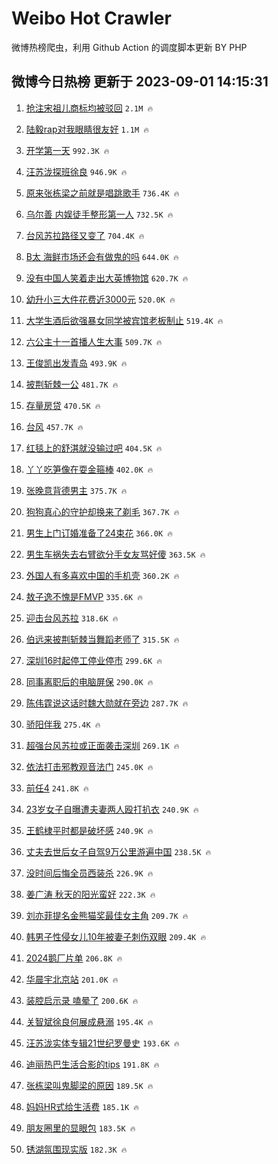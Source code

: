 # Weibo Hot Crawler 



微博热榜爬虫，利用 Github Action 的调度脚本更新 BY PHP 


## 微博今日热榜 更新于 2023-09-01 14:15:31 
1. [抢注宋祖儿商标均被驳回](https://s.weibo.com/weibo?q=%23%E6%8A%A2%E6%B3%A8%E5%AE%8B%E7%A5%96%E5%84%BF%E5%95%86%E6%A0%87%E5%9D%87%E8%A2%AB%E9%A9%B3%E5%9B%9E%23&t=31&band_rank=1&Refer=top) `2.1M 🔥` 

1. [陆毅rap对我眼睛很友好](https://s.weibo.com/weibo?q=%23%E9%99%86%E6%AF%85rap%E5%AF%B9%E6%88%91%E7%9C%BC%E7%9D%9B%E5%BE%88%E5%8F%8B%E5%A5%BD%23&t=31&band_rank=2&Refer=top) `1.1M 🔥` 

1. [开学第一天](https://s.weibo.com/weibo?q=%23%E5%BC%80%E5%AD%A6%E7%AC%AC%E4%B8%80%E5%A4%A9%23&t=31&band_rank=3&Refer=top) `992.3K 🔥` 

1. [汪苏泷探班徐良](https://s.weibo.com/weibo?q=%23%E6%B1%AA%E8%8B%8F%E6%B3%B7%E6%8E%A2%E7%8F%AD%E5%BE%90%E8%89%AF%23&t=31&band_rank=4&Refer=top) `946.9K 🔥` 

1. [原来张栋梁之前就是唱跳歌手](https://s.weibo.com/weibo?q=%23%E5%8E%9F%E6%9D%A5%E5%BC%A0%E6%A0%8B%E6%A2%81%E4%B9%8B%E5%89%8D%E5%B0%B1%E6%98%AF%E5%94%B1%E8%B7%B3%E6%AD%8C%E6%89%8B%23&t=31&band_rank=5&Refer=top) `736.4K 🔥` 

1. [乌尔善 内娱徒手整形第一人](https://s.weibo.com/weibo?q=%E4%B9%8C%E5%B0%94%E5%96%84%20%E5%86%85%E5%A8%B1%E5%BE%92%E6%89%8B%E6%95%B4%E5%BD%A2%E7%AC%AC%E4%B8%80%E4%BA%BA&t=31&band_rank=6&Refer=top) `732.5K 🔥` 

1. [台风苏拉路径又变了](https://s.weibo.com/weibo?q=%23%E5%8F%B0%E9%A3%8E%E8%8B%8F%E6%8B%89%E8%B7%AF%E5%BE%84%E5%8F%88%E5%8F%98%E4%BA%86%23&t=31&band_rank=7&Refer=top) `704.4K 🔥` 

1. [B太 海鲜市场还会有做鬼的吗](https://s.weibo.com/weibo?q=B%E5%A4%AA%20%E6%B5%B7%E9%B2%9C%E5%B8%82%E5%9C%BA%E8%BF%98%E4%BC%9A%E6%9C%89%E5%81%9A%E9%AC%BC%E7%9A%84%E5%90%97&t=31&band_rank=8&Refer=top) `644.0K 🔥` 

1. [没有中国人笑着走出大英博物馆](https://s.weibo.com/weibo?q=%23%E6%B2%A1%E6%9C%89%E4%B8%AD%E5%9B%BD%E4%BA%BA%E7%AC%91%E7%9D%80%E8%B5%B0%E5%87%BA%E5%A4%A7%E8%8B%B1%E5%8D%9A%E7%89%A9%E9%A6%86%23&t=31&band_rank=9&Refer=top) `620.7K 🔥` 

1. [幼升小三大件花费近3000元](https://s.weibo.com/weibo?q=%23%E5%B9%BC%E5%8D%87%E5%B0%8F%E4%B8%89%E5%A4%A7%E4%BB%B6%E8%8A%B1%E8%B4%B9%E8%BF%913000%E5%85%83%23&t=31&band_rank=10&Refer=top) `520.0K 🔥` 

1. [大学生酒后欲强暴女同学被宾馆老板制止](https://s.weibo.com/weibo?q=%23%E5%A4%A7%E5%AD%A6%E7%94%9F%E9%85%92%E5%90%8E%E6%AC%B2%E5%BC%BA%E6%9A%B4%E5%A5%B3%E5%90%8C%E5%AD%A6%E8%A2%AB%E5%AE%BE%E9%A6%86%E8%80%81%E6%9D%BF%E5%88%B6%E6%AD%A2%23&t=31&band_rank=11&Refer=top) `519.4K 🔥` 

1. [六公主十一首播人生大事](https://s.weibo.com/weibo?q=%23%E5%85%AD%E5%85%AC%E4%B8%BB%E5%8D%81%E4%B8%80%E9%A6%96%E6%92%AD%E4%BA%BA%E7%94%9F%E5%A4%A7%E4%BA%8B%23&t=31&band_rank=12&Refer=top) `509.7K 🔥` 

1. [王俊凯出发青岛](https://s.weibo.com/weibo?q=%23%E7%8E%8B%E4%BF%8A%E5%87%AF%E5%87%BA%E5%8F%91%E9%9D%92%E5%B2%9B%23&t=31&band_rank=13&Refer=top) `493.9K 🔥` 

1. [披荆斩棘一公](https://s.weibo.com/weibo?q=%E6%8A%AB%E8%8D%86%E6%96%A9%E6%A3%98%E4%B8%80%E5%85%AC&t=31&band_rank=14&Refer=top) `481.7K 🔥` 

1. [存量房贷](https://s.weibo.com/weibo?q=%23%E5%AD%98%E9%87%8F%E6%88%BF%E8%B4%B7%23&t=31&band_rank=15&Refer=top) `470.5K 🔥` 

1. [台风](https://s.weibo.com/weibo?q=%E5%8F%B0%E9%A3%8E&t=31&band_rank=16&Refer=top) `457.7K 🔥` 

1. [红毯上的舒淇就没输过吧](https://s.weibo.com/weibo?q=%23%E7%BA%A2%E6%AF%AF%E4%B8%8A%E7%9A%84%E8%88%92%E6%B7%87%E5%B0%B1%E6%B2%A1%E8%BE%93%E8%BF%87%E5%90%A7%23&t=31&band_rank=17&Refer=top) `404.5K 🔥` 

1. [丫丫吃笋像在耍金箍棒](https://s.weibo.com/weibo?q=%23%E4%B8%AB%E4%B8%AB%E5%90%83%E7%AC%8B%E5%83%8F%E5%9C%A8%E8%80%8D%E9%87%91%E7%AE%8D%E6%A3%92%23&t=31&band_rank=18&Refer=top) `402.0K 🔥` 

1. [张晚意背德男主](https://s.weibo.com/weibo?q=%23%E5%BC%A0%E6%99%9A%E6%84%8F%E8%83%8C%E5%BE%B7%E7%94%B7%E4%B8%BB%23&t=31&band_rank=19&Refer=top) `375.7K 🔥` 

1. [狗狗真心的守护却换来了剃毛](https://s.weibo.com/weibo?q=%E7%8B%97%E7%8B%97%E7%9C%9F%E5%BF%83%E7%9A%84%E5%AE%88%E6%8A%A4%E5%8D%B4%E6%8D%A2%E6%9D%A5%E4%BA%86%E5%89%83%E6%AF%9B&t=31&band_rank=20&Refer=top) `367.7K 🔥` 

1. [男生上门订婚准备了24束花](https://s.weibo.com/weibo?q=%23%E7%94%B7%E7%94%9F%E4%B8%8A%E9%97%A8%E8%AE%A2%E5%A9%9A%E5%87%86%E5%A4%87%E4%BA%8624%E6%9D%9F%E8%8A%B1%23&t=31&band_rank=21&Refer=top) `366.0K 🔥` 

1. [男生车祸失去右臂欲分手女友骂好傻](https://s.weibo.com/weibo?q=%23%E7%94%B7%E7%94%9F%E8%BD%A6%E7%A5%B8%E5%A4%B1%E5%8E%BB%E5%8F%B3%E8%87%82%E6%AC%B2%E5%88%86%E6%89%8B%E5%A5%B3%E5%8F%8B%E9%AA%82%E5%A5%BD%E5%82%BB%23&t=31&band_rank=22&Refer=top) `363.5K 🔥` 

1. [外国人有多喜欢中国的手机壳](https://s.weibo.com/weibo?q=%23%E5%A4%96%E5%9B%BD%E4%BA%BA%E6%9C%89%E5%A4%9A%E5%96%9C%E6%AC%A2%E4%B8%AD%E5%9B%BD%E7%9A%84%E6%89%8B%E6%9C%BA%E5%A3%B3%23&t=31&band_rank=23&Refer=top) `360.2K 🔥` 

1. [敖子逸不愧是FMVP](https://s.weibo.com/weibo?q=%23%E6%95%96%E5%AD%90%E9%80%B8%E4%B8%8D%E6%84%A7%E6%98%AFFMVP%23&t=31&band_rank=24&Refer=top) `335.6K 🔥` 

1. [迎击台风苏拉](https://s.weibo.com/weibo?q=%23%E8%BF%8E%E5%87%BB%E5%8F%B0%E9%A3%8E%E8%8B%8F%E6%8B%89%23&t=31&band_rank=25&Refer=top) `318.6K 🔥` 

1. [伯远来披荆斩棘当舞蹈老师了](https://s.weibo.com/weibo?q=%23%E4%BC%AF%E8%BF%9C%E6%9D%A5%E6%8A%AB%E8%8D%86%E6%96%A9%E6%A3%98%E5%BD%93%E8%88%9E%E8%B9%88%E8%80%81%E5%B8%88%E4%BA%86%23&t=31&band_rank=26&Refer=top) `315.5K 🔥` 

1. [深圳16时起停工停业停市](https://s.weibo.com/weibo?q=%23%E6%B7%B1%E5%9C%B316%E6%97%B6%E8%B5%B7%E5%81%9C%E5%B7%A5%E5%81%9C%E4%B8%9A%E5%81%9C%E5%B8%82%23&t=31&band_rank=27&Refer=top) `299.6K 🔥` 

1. [同事离职后的电脑屏保](https://s.weibo.com/weibo?q=%E5%90%8C%E4%BA%8B%E7%A6%BB%E8%81%8C%E5%90%8E%E7%9A%84%E7%94%B5%E8%84%91%E5%B1%8F%E4%BF%9D&t=31&band_rank=28&Refer=top) `290.0K 🔥` 

1. [陈伟霆说这话时魏大勋就在旁边](https://s.weibo.com/weibo?q=%23%E9%99%88%E4%BC%9F%E9%9C%86%E8%AF%B4%E8%BF%99%E8%AF%9D%E6%97%B6%E9%AD%8F%E5%A4%A7%E5%8B%8B%E5%B0%B1%E5%9C%A8%E6%97%81%E8%BE%B9%23&t=31&band_rank=29&Refer=top) `287.7K 🔥` 

1. [骄阳伴我](https://s.weibo.com/weibo?q=%E9%AA%84%E9%98%B3%E4%BC%B4%E6%88%91&t=31&band_rank=30&Refer=top) `275.4K 🔥` 

1. [超强台风苏拉或正面袭击深圳](https://s.weibo.com/weibo?q=%23%E8%B6%85%E5%BC%BA%E5%8F%B0%E9%A3%8E%E8%8B%8F%E6%8B%89%E6%88%96%E6%AD%A3%E9%9D%A2%E8%A2%AD%E5%87%BB%E6%B7%B1%E5%9C%B3%23&t=31&band_rank=31&Refer=top) `269.1K 🔥` 

1. [依法打击邪教观音法门](https://s.weibo.com/weibo?q=%23%E4%BE%9D%E6%B3%95%E6%89%93%E5%87%BB%E9%82%AA%E6%95%99%E8%A7%82%E9%9F%B3%E6%B3%95%E9%97%A8%23&t=31&band_rank=32&Refer=top) `245.0K 🔥` 

1. [前任4](https://s.weibo.com/weibo?q=%23%E5%89%8D%E4%BB%BB4%23&t=31&band_rank=33&Refer=top) `241.8K 🔥` 

1. [23岁女子自曝遭夫妻两人殴打扒衣](https://s.weibo.com/weibo?q=%2323%E5%B2%81%E5%A5%B3%E5%AD%90%E8%87%AA%E6%9B%9D%E9%81%AD%E5%A4%AB%E5%A6%BB%E4%B8%A4%E4%BA%BA%E6%AE%B4%E6%89%93%E6%89%92%E8%A1%A3%23&t=31&band_rank=34&Refer=top) `240.9K 🔥` 

1. [王鹤棣平时都是破坏感](https://s.weibo.com/weibo?q=%23%E7%8E%8B%E9%B9%A4%E6%A3%A3%E5%B9%B3%E6%97%B6%E9%83%BD%E6%98%AF%E7%A0%B4%E5%9D%8F%E6%84%9F%23&t=31&band_rank=35&Refer=top) `240.9K 🔥` 

1. [丈夫去世后女子自驾9万公里游遍中国](https://s.weibo.com/weibo?q=%23%E4%B8%88%E5%A4%AB%E5%8E%BB%E4%B8%96%E5%90%8E%E5%A5%B3%E5%AD%90%E8%87%AA%E9%A9%BE9%E4%B8%87%E5%85%AC%E9%87%8C%E6%B8%B8%E9%81%8D%E4%B8%AD%E5%9B%BD%23&t=31&band_rank=36&Refer=top) `238.5K 🔥` 

1. [没时间后悔全员西装杀](https://s.weibo.com/weibo?q=%23%E6%B2%A1%E6%97%B6%E9%97%B4%E5%90%8E%E6%82%94%E5%85%A8%E5%91%98%E8%A5%BF%E8%A3%85%E6%9D%80%23&t=31&band_rank=37&Refer=top) `226.9K 🔥` 

1. [姜广涛 秋天的阳光蛮好](https://s.weibo.com/weibo?q=%E5%A7%9C%E5%B9%BF%E6%B6%9B%20%E7%A7%8B%E5%A4%A9%E7%9A%84%E9%98%B3%E5%85%89%E8%9B%AE%E5%A5%BD&t=31&band_rank=38&Refer=top) `222.3K 🔥` 

1. [刘亦菲提名金熊猫奖最佳女主角](https://s.weibo.com/weibo?q=%23%E5%88%98%E4%BA%A6%E8%8F%B2%E6%8F%90%E5%90%8D%E9%87%91%E7%86%8A%E7%8C%AB%E5%A5%96%E6%9C%80%E4%BD%B3%E5%A5%B3%E4%B8%BB%E8%A7%92%23&t=31&band_rank=39&Refer=top) `209.7K 🔥` 

1. [韩男子性侵女儿10年被妻子刺伤双眼](https://s.weibo.com/weibo?q=%23%E9%9F%A9%E7%94%B7%E5%AD%90%E6%80%A7%E4%BE%B5%E5%A5%B3%E5%84%BF10%E5%B9%B4%E8%A2%AB%E5%A6%BB%E5%AD%90%E5%88%BA%E4%BC%A4%E5%8F%8C%E7%9C%BC%23&t=31&band_rank=40&Refer=top) `209.4K 🔥` 

1. [2024鹅厂片单](https://s.weibo.com/weibo?q=%232024%E9%B9%85%E5%8E%82%E7%89%87%E5%8D%95%23&t=31&band_rank=41&Refer=top) `206.8K 🔥` 

1. [华晨宇北京站](https://s.weibo.com/weibo?q=%E5%8D%8E%E6%99%A8%E5%AE%87%E5%8C%97%E4%BA%AC%E7%AB%99&t=31&band_rank=42&Refer=top) `201.0K 🔥` 

1. [装腔启示录 嗑晕了](https://s.weibo.com/weibo?q=%E8%A3%85%E8%85%94%E5%90%AF%E7%A4%BA%E5%BD%95%20%E5%97%91%E6%99%95%E4%BA%86&t=31&band_rank=43&Refer=top) `200.6K 🔥` 

1. [关智斌徐良何展成悬溺](https://s.weibo.com/weibo?q=%23%E5%85%B3%E6%99%BA%E6%96%8C%E5%BE%90%E8%89%AF%E4%BD%95%E5%B1%95%E6%88%90%E6%82%AC%E6%BA%BA%23&t=31&band_rank=44&Refer=top) `195.4K 🔥` 

1. [汪苏泷实体专辑21世纪罗曼史](https://s.weibo.com/weibo?q=%23%E6%B1%AA%E8%8B%8F%E6%B3%B7%E5%AE%9E%E4%BD%93%E4%B8%93%E8%BE%9121%E4%B8%96%E7%BA%AA%E7%BD%97%E6%9B%BC%E5%8F%B2%23&t=31&band_rank=45&Refer=top) `193.6K 🔥` 

1. [迪丽热巴生活合影的tips](https://s.weibo.com/weibo?q=%23%E8%BF%AA%E4%B8%BD%E7%83%AD%E5%B7%B4%E7%94%9F%E6%B4%BB%E5%90%88%E5%BD%B1%E7%9A%84tips%23&t=31&band_rank=46&Refer=top) `191.8K 🔥` 

1. [张栋梁叫鬼脚梁的原因](https://s.weibo.com/weibo?q=%23%E5%BC%A0%E6%A0%8B%E6%A2%81%E5%8F%AB%E9%AC%BC%E8%84%9A%E6%A2%81%E7%9A%84%E5%8E%9F%E5%9B%A0%23&t=31&band_rank=47&Refer=top) `189.5K 🔥` 

1. [妈妈HR式给生活费](https://s.weibo.com/weibo?q=%E5%A6%88%E5%A6%88HR%E5%BC%8F%E7%BB%99%E7%94%9F%E6%B4%BB%E8%B4%B9&t=31&band_rank=48&Refer=top) `185.1K 🔥` 

1. [朋友圈里的显眼包](https://s.weibo.com/weibo?q=%E6%9C%8B%E5%8F%8B%E5%9C%88%E9%87%8C%E7%9A%84%E6%98%BE%E7%9C%BC%E5%8C%85&t=31&band_rank=49&Refer=top) `183.5K 🔥` 

1. [锈湖氛围现实版](https://s.weibo.com/weibo?q=%E9%94%88%E6%B9%96%E6%B0%9B%E5%9B%B4%E7%8E%B0%E5%AE%9E%E7%89%88&t=31&band_rank=50&Refer=top) `182.3K 🔥` 


